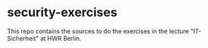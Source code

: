# security-exercises

This repo contains the sources to do the exercises in the lecture "IT-Sicherheit" at HWR Berlin.